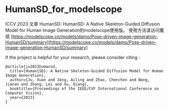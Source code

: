 # HumanSD_for_modelscope
ICCV 2023 文章 HumanSD: HumanSD: A Native Skeleton-Guided Diffusion Model for Human Image Generation的modelscope使用版。
使用方法请访问魔搭 [https://modelscope.cn/models/damo/Pose-driven-image-generation-HumanSD/summary](https://modelscope.cn/models/damo/Pose-driven-image-generation-HumanSD/summary)


If the project is helpful for your research, please consider citing :
``` 
@article{ju2023humansd,
  title={Human{SD}: A Native Skeleton-Guided Diffusion Model for Human Image Generation},
  author={Ju, Xuan and Zeng, Ailing and Zhao, Chenchen and Wang, Jianan and Zhang, Lei and Xu, Qiang},
  booktitle={Proceedings of the IEEE/CVF International Conference on Computer Vision},
  year={2023}
}
```

